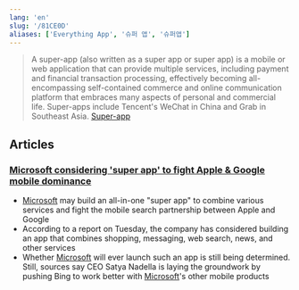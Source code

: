 ```yaml
---
lang: 'en'
slug: '/81CE0D'
aliases: ['Everything App', '슈퍼 앱', '슈퍼앱']
---
```


> A super-app (also written as a super app or super app) is a mobile or web application that can provide multiple services, including payment and financial transaction processing, effectively becoming all-encompassing self-contained commerce and online communication platform that embraces many aspects of personal and commercial life. Super-apps include Tencent's WeChat in China and Grab in Southeast Asia. [Super-app](https://en.wikipedia.org/wiki/Super-app)

## Articles

### [Microsoft considering 'super app' to fight Apple & Google mobile dominance](https://appleinsider.com/articles/22/12/06/microsoft-considering-super-app-to-fight-apple-google-mobile-dominance)

- [Microsoft](./../.././docs/pages/Microsoft.md) may build an all-in-one "super app" to combine various services and fight the mobile search partnership between Apple and Google
- According to a report on Tuesday, the company has considered building an app that combines shopping, messaging, web search, news, and other services
- Whether [Microsoft](./../.././docs/pages/Microsoft.md) will ever launch such an app is still being determined. Still, sources say CEO Satya Nadella is laying the groundwork by pushing Bing to work better with [Microsoft](./../.././docs/pages/Microsoft.md)'s other mobile products

<head>
  <html lang="en-US"/>
</head>

